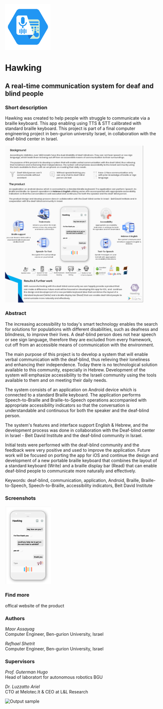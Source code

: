 
<img src="https://github.com/MaorAssayag/Hawking/blob/master/Android%20Studio/app/src/main/ic_hawking-web.png" width="150">

# Hawking
## A real-time communication system for deaf and blind people

### Short description
Hawking was created to help people with struggle to communicate via a braille keyboard.
This app enabling using TTS & STT calibrated with standard braille keyboard.
This project is part of a final computer engineering project in ben-gurion university Israel,
in collaboration with the deaf-blind center in Israel.

<img src="https://github.com/MaorAssayag/Hawking/blob/master/readme%20assets/poster.PNG" width="90%" height="90%">


### Abstract

The increasing accessibility to today's smart technology enables the search for solutions for populations with different disabilities, such as deafness and blindness, to improve their lives. A deaf-blind person does not hear speech or see sign language,  therefore they are excluded from every framework, cut off from an accessible means of communication with the environment.

The main purpose of this project is to develop a system that will enable verbal communication with the deaf-blind, thus relieving their loneliness and enhancing their independence. Today there is no technological solution available to this community, especially in Hebrew. Development of the system will emphasize accessibility to the Israeli community using the tools available to them and on meeting their daily needs.

The system consists of an application on Android device which is connected to a standard Braille keyboard. The application performs Speech-to-Braille and Braille-to-Speech operations accompanied with appropriate accessibility indicators so that the conversation is understandable and continuous for both the speaker and the deaf-blind person.

The system's features and interface support English & Hebrew, and the development process was done in collaboration with the Deaf-blind center in Israel - Beit David Institute and the deaf-blind community in Israel.

Initial tests were performed with the deaf-blind community and the feedback were very positive and used to improve the application. Future work will be focused on porting the app for iOS and continue the design and development of a new portable braille keyboard that combines the layout of a standard keyboard (Write) and a braille display bar (Read) that can enable deaf-blind people to communicate more naturally and effectively.

Keywords: deaf-blind, communication, application, Android, Braille, Braille-to-Speech, Speech-to-Braille, accessibility indicators, Beit David Institute


### Screenshots
<img src="https://github.com/MaorAssayag/Hawking/blob/master/readme%20assets/1.png" width="30%" height="30%">

### Find more
offical website of the product


### Authors
*Maor Assayag*  
Computer Engineer, Ben-gurion University, Israel

*Refhael Shetrit*  
Computer Engineer, Ben-gurion University, Israel

### Supervisors
*Prof. Guterman Hugo*  
Head of laboratort for autonomous robotics BGU
 		       
*Dr. Luzzatto Ariel*  
CTO at Melotec.lt & CEO at L&L Research

![Output sample](https://github.com/MaorAssayag/Hawking/blob/master/readme%20assets/eng_demo_1.gif)

